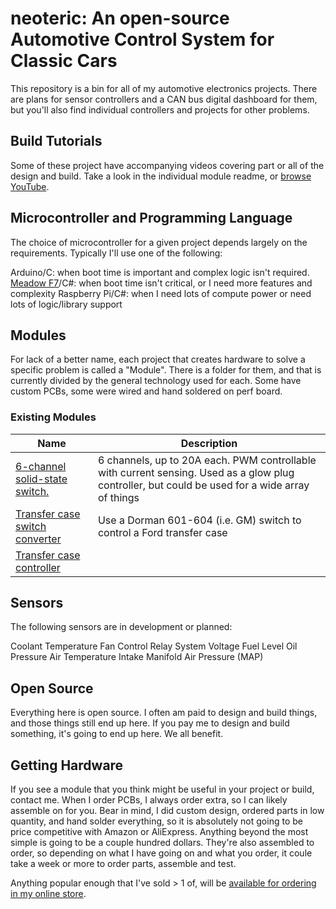 # neoteric: An open-source Automotive Control System for Classic Cars

This repository is a bin for all of my automotive electronics projects.  There are plans for sensor controllers and a CAN bus digital dashboard for them, but you'll also find individual controllers and projects for other problems.

## Build Tutorials

Some of these project have accompanying videos covering part or all of the design and build.  Take a look in the individual module readme, or [browse YouTube](https://www.youtube.com/playlist?list=PLhCiXHwyBtSG45CGrDBlqeXXfJQwoWFP4).

## Microcontroller and Programming Language

The choice of microcontroller for a given project depends largely on the requirements.  Typically I'll use one of the following:

Arduino/C: when boot time is important and complex logic isn't required.
[Meadow F7](https://www.wildernesslabs.co)/C#: when boot time isn't critical, or I need more features and complexity
Raspberry Pi/C#: when I need lots of compute power or need lots of logic/library support

## Modules

For lack of a better name, each project that creates hardware to solve a specific problem is called a "Module".  There is a folder for them, and that is currently divided by the general technology used for each.  Some have custom PCBs, some were wired and hand soldered on perf board.

### Existing Modules

| Name | Description |
| --- | --- |
| [6-channel solid-state switch.](modules\Arduino\glow-plug-controller\readme.md) | 6 channels, up to 20A each.  PWM controllable with current sensing.  Used as a glow plug controller, but could be used for a wide array of things |
| [Transfer case switch converter](modules\Arduino\t-case-switch-converter\readme.md) | Use a Dorman 601-604 (i.e. GM) switch to control a Ford transfer case | 
| [Transfer case controller](modules\Meadow\TransferCase\readme.md) | 


## Sensors

The following sensors are in development or planned:

Coolant Temperature
Fan Control Relay
System Voltage
Fuel Level
Oil Pressure
Air Temperature
Intake Manifold Air Pressure (MAP)

## Open Source

Everything here is open source.  I often am paid to design and build things, and those things still end up here.  If you pay me to design and build something, it's going to end up here.  We all benefit.

## Getting Hardware

If you see a module that you think might be useful in your project or build, contact me.  When I order PCBs, I always order extra, so I can likely assemble on for you.  Bear in mind, I did custom design, ordered parts in low quantity, and hand solder everything, so it is absolutely not going to be price competitive with Amazon or AliExpress. Anything beyond the most simple is going to be a couple hundred dollars.  They're also assembled to order, so depending on what I have going on and what you order, it coule take a week or more to order parts, assemble and test.

Anything popular enough that I've sold > 1 of, will be [available for ordering in my online store](https://www.yoshimaker.com/).